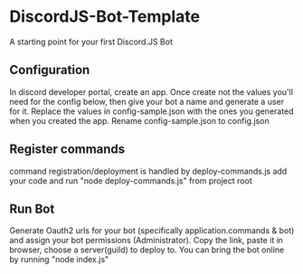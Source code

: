 # DiscordJS-Bot-Template
A starting point for your first Discord.JS Bot

## Configuration
In discord developer portal, create an app. Once create not the values you'll need for the config below,
then give your bot a name and generate a user for it.
Replace the values in config-sample.json with the ones you generated when you created the app.
Rename config-sample.json to config.json

## Register commands
command registration/deployment is handled by deploy-commands.js
add your code and run "node deploy-commands.js" from project root

## Run Bot
Generate Oauth2 urls for your bot (specifically application.commands & bot) and
assign your bot permissions (Administrator). Copy the link, paste it in browser,
choose a server(guild) to deploy to.
You can bring the bot online by running "node index.js"
